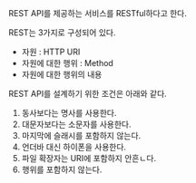 REST API를 제공하는 서비스를 RESTful하다고 한다.

REST는 3가지로 구성되어 있다.
- 자원 : HTTP URI
- 자원에 대한 행위 : Method
- 자원에 대한 행위의 내용

REST API를 설계하기 위한 조건은 아래와 같다.
1. 동사보다는 명사를 사용한다.
2. 대문자보다는 소문자를 사용한다.
3. 마지막에 슬래시를 포함하지 않는다.
4. 언더바 대신 하이폰을 사용한다.
5. 파일 확장자는 URI에 포함하지 안흔ㄴ다.
6. 행위를 포함하지 않는다.
